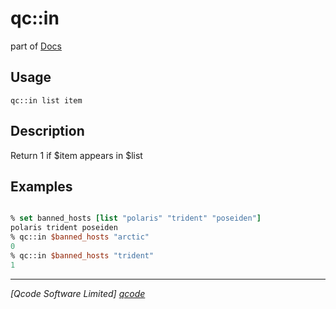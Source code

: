 qc::in
======

part of [Docs](.)

Usage
-----
`
        qc::in list item
    `

Description
-----------
Return 1 if $item appears in $list

Examples
--------
```tcl

% set banned_hosts [list "polaris" "trident" "poseiden"]
polaris trident poseiden
% qc::in $banned_hosts "arctic"
0
% qc::in $banned_hosts "trident"
1
```

----------------------------------
*[Qcode Software Limited] [qcode]*

[qcode]: http://www.qcode.co.uk "Qcode Software"